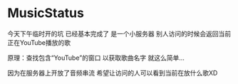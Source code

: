 # MusicStatus
今天下午临时开的坑 已经基本完成了 是一个小服务器 别人访问的时候会返回当前正在YouTube播放的歌

原理：查找包含“YouTube”的窗口 以获取歌曲名字 就这么简单...

因为在服务器上开放了音频串流 希望让访问的人可以看到当前在放什么歌XD
